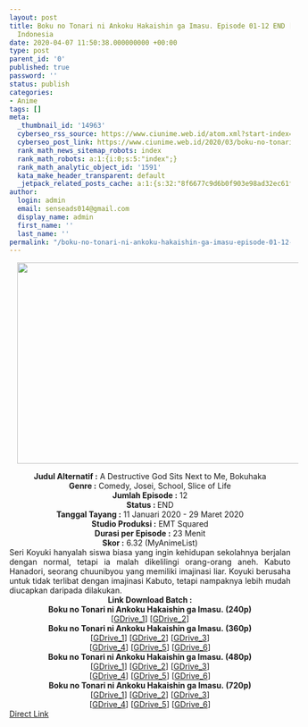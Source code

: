 ```yaml
---
layout: post
title: Boku no Tonari ni Ankoku Hakaishin ga Imasu. Episode 01-12 END [Batch] Subtitle
  Indonesia
date: 2020-04-07 11:50:38.000000000 +00:00
type: post
parent_id: '0'
published: true
password: ''
status: publish
categories:
- Anime
tags: []
meta:
  _thumbnail_id: '14963'
  cyberseo_rss_source: https://www.ciunime.web.id/atom.xml?start-index=901&max-results=150
  cyberseo_post_link: https://www.ciunime.web.id/2020/03/boku-no-tonari-ni-ankoku-hakaishin-ga.html
  rank_math_news_sitemap_robots: index
  rank_math_robots: a:1:{i:0;s:5:"index";}
  rank_math_analytic_object_id: '1591'
  kata_make_header_transparent: default
  _jetpack_related_posts_cache: a:1:{s:32:"8f6677c9d6b0f903e98ad32ec61f8deb";a:2:{s:7:"expires";i:1658419478;s:7:"payload";a:3:{i:0;a:1:{s:2:"id";i:27526;}i:1;a:1:{s:2:"id";i:27540;}i:2;a:1:{s:2:"id";i:27538;}}}}
author:
  login: admin
  email: senseads014@gmail.com
  display_name: admin
  first_name: ''
  last_name: ''
permalink: "/boku-no-tonari-ni-ankoku-hakaishin-ga-imasu-episode-01-12-end-batch-subtitle-indonesia/"
---
```

<div class="separator" style="clear: both; text-align: center;"><a href="https://1.bp.blogspot.com/-3Vj4PGokKW4/Xh1bO4AQ03I/AAAAAAAAd3g/rCGSqCeJFxMeE0H1hfMGBlx7XNkuEmNRACLcBGAsYHQ/s1600/Boku%2Bno%2BTonari%2Bni%2BAnkoku%2BHakaishin%2Bga%2BImasu..jpeg" imageanchor="1" style="margin-left: 1em; margin-right: 1em;"><img border="0" data-original-height="720" data-original-width="1280" height="360" src="{{ site.baseurl }}/assets/2020/04/Boku%2Bno%2BTonari%2Bni%2BAnkoku%2BHakaishin%2Bga%2BImasu..jpeg" width="640" /></a></div>
<p>
<div style="text-align: center;"><b>Judul</b><b><b>&nbsp;Alternatif</b>&nbsp;:</b>&nbsp;A Destructive God Sits Next to Me, Bokuhaka</div>
<div style="text-align: center;"><b>Genre :</b>&nbsp;Comedy, Josei, School, Slice of Life</div>
<div style="text-align: center;"><b>Jumlah Episode :</b>&nbsp;12<br /><b>Status :&nbsp;</b>END<br /><b>Tanggal Tayang :</b>&nbsp;11 Januari 2020&nbsp;- 29 Maret 2020<br /><b>Studio Produksi :</b>&nbsp;EMT Squared<br /><b>Durasi per Episode :</b>&nbsp;23 Menit</div>
<div style="text-align: center;"><b>Skor :</b>&nbsp;6.32 (MyAnimeList)</div>
<div style="text-align: center;"></div>
<div style="text-align: justify;">Seri&nbsp;Koyuki hanyalah siswa biasa yang ingin kehidupan sekolahnya berjalan dengan normal, tetapi ia malah dikelilingi orang-orang aneh. Kabuto Hanadori, seorang chuunibyou yang memiliki imajinasi liar. Koyuki berusaha untuk tidak terlibat dengan imajinasi Kabuto, tetapi nampaknya lebih mudah diucapkan daripada dilakukan.</div>
<div style="text-align: justify;"></div>
<div style="text-align: justify;"></div>
<div style="text-align: center;">
<div style="text-align: center;"><b>Link Download Batch :</b></div>
<div style="text-align: center;">
<div style="text-align: center;">
<div style="text-align: center;"><b>Boku no Tonari ni Ankoku Hakaishin ga Imasu.&nbsp;(240p)</b></div>
</div>
<div style="text-align: center;">[<a href="https://drive.google.com/uc?id=1KnSnPN5LhSMUkW_kuozPYN4eJjtNQ-O0" target="_blank" rel="noopener">GDrive_1</a>] [<a href="https://drive.google.com/uc?id=1o4yJAzslfGEWk2Ga1VfzLw2Y3BqJAWxU" target="_blank" rel="noopener">GDrive_2</a>]</div>
<div style="text-align: center;"></div>
<div style="text-align: center;"><b>Boku no Tonari ni Ankoku Hakaishin ga Imasu.&nbsp;(360p)</b></div>
</div>
<div style="text-align: center;">[<a href="https://drive.google.com/uc?id=19DuGZ8eYoa8mpYsUStushl3Hyb9f5vEq" target="_blank" rel="noopener">GDrive_1</a>] [<a href="https://drive.google.com/uc?id=14R1P-YElDlVTYJY_WB_9eQqM3FE7Z-Dd" target="_blank" rel="noopener">GDrive_2</a>] [<a href="https://drive.google.com/uc?id=1Np3Ecva_fzgiQTKZXPJX3ZeHhGrgCKLh" target="_blank" rel="noopener">GDrive_3</a>]<br />[<a href="https://drive.google.com/uc?id=1F8WTrgABfqdLUnyyIj0aOeD2lnoGld6U" target="_blank" rel="noopener">GDrive_4</a>] [<a href="https://drive.google.com/uc?id=1tEjlgzI2AMigFu1eCLyiHR4LrvOk9RE_" target="_blank" rel="noopener">GDrive_5</a>] [<a href="https://drive.google.com/uc?id=1xfbh2z6SoU3lxtZ-xEwu0mmH76NKXwnU" target="_blank" rel="noopener">GDrive_6</a>]</div>
<div style="text-align: center;"></div>
<div style="text-align: center;"><b>Boku no Tonari ni Ankoku Hakaishin ga Imasu.&nbsp;(480p)</b><br />[<a href="https://drive.google.com/uc?id=1xqU3r5Kqt9JL8Bg_bIpWOXLSx_Qz_Y6f" target="_blank" rel="noopener">GDrive_1</a>] [<a href="https://drive.google.com/uc?id=11lqIRUQvyFOAfzKbrD5p49g9uB3K-yby" target="_blank" rel="noopener">GDrive_2</a>] [<a href="https://drive.google.com/uc?id=1yGoPdqNCmiX_jU5TvNHnVGLfTOgeAX1W" target="_blank" rel="noopener">GDrive_3</a>]<br />[<a href="https://drive.google.com/uc?id=1pgFtJE6Orp53CoNrgOreDDN4DgetPDom" target="_blank" rel="noopener">GDrive_4</a>] [<a href="https://drive.google.com/uc?id=1qh3ywb7Hs8hV_l8AHjuZYDbYud27s3l6" target="_blank" rel="noopener">GDrive_5</a>] [<a href="https://drive.google.com/uc?id=1pk2bvr06DS7nUGotBuaLuBt5QxINpt0E" target="_blank" rel="noopener">GDrive_6</a>]</div>
<div style="text-align: center;"><b>Boku no Tonari ni Ankoku Hakaishin ga Imasu.&nbsp;(720p)</b><br />[<a href="https://drive.google.com/uc?id=1O6MCzSKFHH2NuzfqqSN8EhQmQY152KZ8" target="_blank" rel="noopener">GDrive_1</a>] [<a href="https://drive.google.com/uc?id=17p9DvMUvoDDV6fYnIpm_GlMmo9Js4MB9" target="_blank" rel="noopener">GDrive_2</a>] [<a href="https://drive.google.com/uc?id=1ixWSYSDkVVDuVoWh41C-wzN3GHQn8f81" target="_blank" rel="noopener">GDrive_3</a>]<br />[<a href="https://drive.google.com/uc?id=1bNxqOrBWNEz3rPbeaW9MRyz4-n6iHNdT" target="_blank" rel="noopener">GDrive_4</a>] [<a href="https://drive.google.com/uc?id=1pKrA0olLUr4Rs7yDBebwj1T2SfFrQ1aJ" target="_blank" rel="noopener">GDrive_5</a>] [<a href="https://drive.google.com/uc?id=1Ps5WHoTDObYfnIHc4_0vPRoYLD7Kzjxc" target="_blank" rel="noopener">GDrive_6</a>]</div>
</div>
<link rel="stylesheet" href="https://cdnjs.cloudflare.com/ajax/libs/font-awesome/4.7.0/css/font-awesome.min.css" />
<div class="divbtn"> <a href="https://handymansurrender.com/fihup8buzv?key=94550f7ce39444073321dde3b8782f97" class="btn"><i class="fa fa-download"></i> Direct Link</a> </div>
